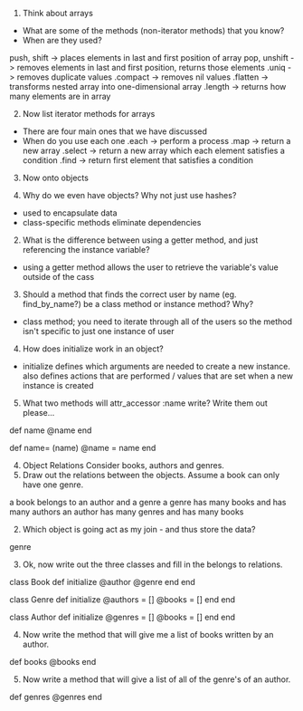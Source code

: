 1. Think about arrays
- What are some of the methods (non-iterator methods) that you know?
- When are they used?

push, shift -> places elements in last and first position of array
pop, unshift -> removes elements in last and first position, returns those elements
.uniq -> removes duplicate values
.compact -> removes nil values
.flatten -> transforms nested array into one-dimensional array
.length -> returns how many elements are in array

2. Now list iterator methods for arrays
- There are four main ones that we have discussed
- When do you use each one
.each -> perform a process
.map -> return a new array
.select -> return a new array which each element satisfies a condition
.find -> return first element that satisfies a condition

3. Now onto objects

  1. Why do we even have objects?  Why not just use hashes?
  - used to encapsulate data
  - class-specific methods eliminate dependencies

  2. What is the difference between using a getter method, and just referencing the instance variable?
  - using a getter method allows the user to retrieve the variable's value outside of the cass

  3. Should a method that finds the correct user by name (eg. find_by_name?) be a class method or instance method?  Why?
  - class method; you need to iterate through all of the users so the method isn't specific to just one instance of user

  4. How does initialize work in an object?
  - initialize defines which arguments are needed to create a new instance.  also defines actions that are performed / values that are set when a new instance is created

  5. What two methods will attr_accessor :name write?
  Write them out please...

  def name
    @name
  end

  def name= (name)
    @name = name
  end

4. Object Relations
  Consider books, authors and genres.
  1. Draw out the relations between the objects.  Assume a book can only have one genre.

  a book belongs to an author and a genre
  a genre has many books and has many authors
  an author has many genres and has many books

  2. Which object is going act as my join - and thus store the data?

  genre

  3. Ok, now write out the three classes and fill in the belongs to relations.

  class Book
    def initialize
      @author
      @genre
    end
  end

  class Genre
    def initialize
      @authors = []
      @books = []
    end
  end

  class Author
    def initialize
      @genres = []
      @books = []
    end
  end

  4. Now write the method that will give me a list of books written by an author.

  def books
    @books
  end

  5. Now write a method that will give a list of all of the genre's of an author.

  def genres
    @genres
  end